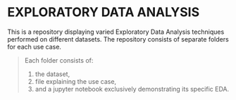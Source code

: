 # EXPLORATORY DATA ANALYSIS
This is a repository displaying varied Exploratory Data Analysis techniques performed on different datasets. 
The repository consists of separate folders for each use case. 
>Each folder consists of:
>1. the dataset, 
>2. file explaining the use case, 
>3. and a jupyter notebook exclusively demonstrating its specific EDA.

